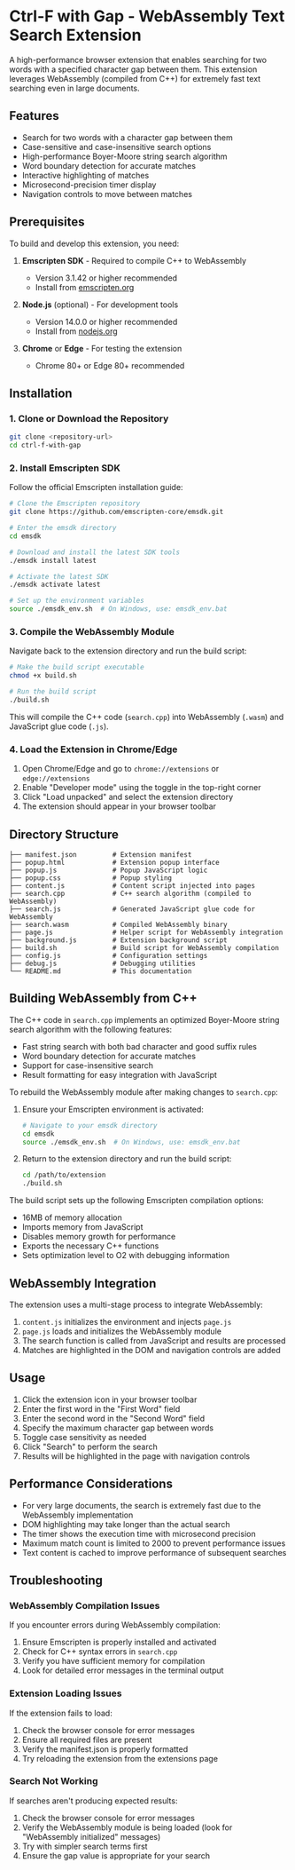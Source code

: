# Ctrl-F with Gap - WebAssembly Text Search Extension

A high-performance browser extension that enables searching for two words with a specified character gap between them. This extension leverages WebAssembly (compiled from C++) for extremely fast text searching even in large documents.

## Features

- Search for two words with a character gap between them
- Case-sensitive and case-insensitive search options
- High-performance Boyer-Moore string search algorithm
- Word boundary detection for accurate matches
- Interactive highlighting of matches
- Microsecond-precision timer display
- Navigation controls to move between matches

## Prerequisites

To build and develop this extension, you need:

1. **Emscripten SDK** - Required to compile C++ to WebAssembly
   - Version 3.1.42 or higher recommended
   - Install from [emscripten.org](https://emscripten.org/docs/getting_started/downloads.html)

2. **Node.js** (optional) - For development tools
   - Version 14.0.0 or higher recommended
   - Install from [nodejs.org](https://nodejs.org/)

3. **Chrome** or **Edge** - For testing the extension
   - Chrome 80+ or Edge 80+ recommended

## Installation

### 1. Clone or Download the Repository

```bash
git clone <repository-url>
cd ctrl-f-with-gap
```

### 2. Install Emscripten SDK

Follow the official Emscripten installation guide:

```bash
# Clone the Emscripten repository
git clone https://github.com/emscripten-core/emsdk.git

# Enter the emsdk directory
cd emsdk

# Download and install the latest SDK tools
./emsdk install latest

# Activate the latest SDK
./emsdk activate latest

# Set up the environment variables
source ./emsdk_env.sh  # On Windows, use: emsdk_env.bat
```

### 3. Compile the WebAssembly Module

Navigate back to the extension directory and run the build script:

```bash
# Make the build script executable
chmod +x build.sh

# Run the build script
./build.sh
```

This will compile the C++ code (`search.cpp`) into WebAssembly (`.wasm`) and JavaScript glue code (`.js`).

### 4. Load the Extension in Chrome/Edge

1. Open Chrome/Edge and go to `chrome://extensions` or `edge://extensions`
2. Enable "Developer mode" using the toggle in the top-right corner
3. Click "Load unpacked" and select the extension directory
4. The extension should appear in your browser toolbar

## Directory Structure

```
├── manifest.json         # Extension manifest
├── popup.html            # Extension popup interface
├── popup.js              # Popup JavaScript logic
├── popup.css             # Popup styling
├── content.js            # Content script injected into pages
├── search.cpp            # C++ search algorithm (compiled to WebAssembly)
├── search.js             # Generated JavaScript glue code for WebAssembly
├── search.wasm           # Compiled WebAssembly binary
├── page.js               # Helper script for WebAssembly integration
├── background.js         # Extension background script
├── build.sh              # Build script for WebAssembly compilation
├── config.js             # Configuration settings
├── debug.js              # Debugging utilities
└── README.md             # This documentation
```

## Building WebAssembly from C++

The C++ code in `search.cpp` implements an optimized Boyer-Moore string search algorithm with the following features:

- Fast string search with both bad character and good suffix rules
- Word boundary detection for accurate matches
- Support for case-insensitive search
- Result formatting for easy integration with JavaScript

To rebuild the WebAssembly module after making changes to `search.cpp`:

1. Ensure your Emscripten environment is activated:
   ```bash
   # Navigate to your emsdk directory
   cd emsdk
   source ./emsdk_env.sh  # On Windows, use: emsdk_env.bat
   ```

2. Return to the extension directory and run the build script:
   ```bash
   cd /path/to/extension
   ./build.sh
   ```

The build script sets up the following Emscripten compilation options:
- 16MB of memory allocation
- Imports memory from JavaScript
- Disables memory growth for performance
- Exports the necessary C++ functions
- Sets optimization level to O2 with debugging information

## WebAssembly Integration

The extension uses a multi-stage process to integrate WebAssembly:

1. `content.js` initializes the environment and injects `page.js`
2. `page.js` loads and initializes the WebAssembly module
3. The search function is called from JavaScript and results are processed
4. Matches are highlighted in the DOM and navigation controls are added

## Usage

1. Click the extension icon in your browser toolbar
2. Enter the first word in the "First Word" field
3. Enter the second word in the "Second Word" field
4. Specify the maximum character gap between words
5. Toggle case sensitivity as needed
6. Click "Search" to perform the search
7. Results will be highlighted in the page with navigation controls

## Performance Considerations

- For very large documents, the search is extremely fast due to the WebAssembly implementation
- DOM highlighting may take longer than the actual search
- The timer shows the execution time with microsecond precision
- Maximum match count is limited to 2000 to prevent performance issues
- Text content is cached to improve performance of subsequent searches

## Troubleshooting

### WebAssembly Compilation Issues

If you encounter errors during WebAssembly compilation:

1. Ensure Emscripten is properly installed and activated
2. Check for C++ syntax errors in `search.cpp`
3. Verify you have sufficient memory for compilation
4. Look for detailed error messages in the terminal output

### Extension Loading Issues

If the extension fails to load:

1. Check the browser console for error messages
2. Ensure all required files are present
3. Verify the manifest.json is properly formatted
4. Try reloading the extension from the extensions page

### Search Not Working

If searches aren't producing expected results:

1. Check the browser console for error messages
2. Verify the WebAssembly module is being loaded (look for "WebAssembly initialized" messages)
3. Try with simpler search terms first
4. Ensure the gap value is appropriate for your search
